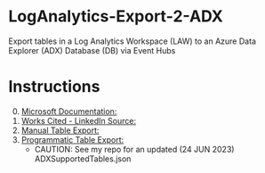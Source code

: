 # LogAnalytics-Export-2-ADX
Export tables in a Log Analytics Workspace (LAW) to an Azure Data Explorer (ADX) Database (DB) via Event Hubs <br />

# Instructions
0. [Microsoft Documentation:](https://learn.microsoft.com/en-us/azure/azure-monitor/logs/logs-data-export?tabs=portal)
1. [Works Cited - LinkedIn Source:](https://www.linkedin.com/pulse/howto-configure-azure-sentinel-data-export-long-term-storage-lauren/)
2. [Manual Table Export:](https://github.com/javiersoriano/sentinel-scripts/blob/main/ADX/Create-TableInADX.ps1)
3. [Programmatic Table Export:](https://github.com/Azure/Azure-Sentinel/tree/master/Tools/AzureDataExplorer)
    * CAUTION: See my repo for an updated (24 JUN 2023) ADXSupportedTables.json
  

